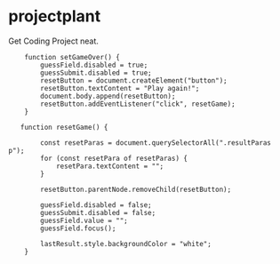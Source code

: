 # projectplant
 Get Coding Project
 neat.

        function setGameOver() {
            guessField.disabled = true;
            guessSubmit.disabled = true;        
            resetButton = document.createElement("button");
            resetButton.textContent = "Play again!";
            document.body.append(resetButton);
            resetButton.addEventListener("click", resetGame);
        }
       
       function resetGame() {
            
            const resetParas = document.querySelectorAll(".resultParas p");
            for (const resetPara of resetParas) {
                resetPara.textContent = "";
            }

            resetButton.parentNode.removeChild(resetButton);

            guessField.disabled = false;
            guessSubmit.disabled = false;
            guessField.value = "";
            guessField.focus();

            lastResult.style.backgroundColor = "white";
        }